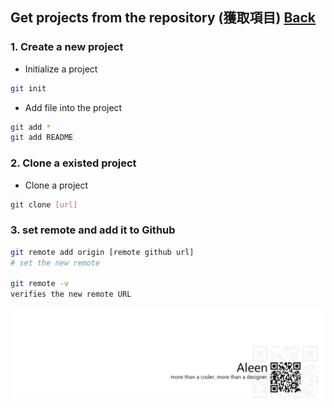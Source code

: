 ## Get projects from the repository (獲取項目)	[Back](./../git.md)

### 1. Create a new project
- Initialize a project

```bash
git init
```

- Add file into the project

```bash
git add *
git add README
``` 

### 2. Clone a existed project
- Clone a project

```bash
git clone [url]
```

### 3. set remote and add it to Github

```bash
git remote add origin [remote github url]
# set the new remote

git remote -v
verifies the new remote URL
```

<a href="http://aleen42.github.io/" target="_blank" ><img src="./../../pic/tail.gif"></a>

